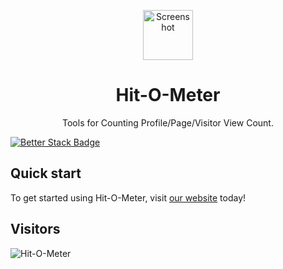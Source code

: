 


<p align="center">
  <a href="https://hitometer.databytedigital.com/">
    <img src="https://databytedigital.com/image/logo.png" alt="Screenshot" height="80"/>
  </a>
</p>

<h1 align="center">Hit-O-Meter</h1>

<p align="center">Tools for Counting Profile/Page/Visitor View Count.</p>


 [![Better Stack Badge](https://uptime.betterstack.com/status-badges/v3/monitor/z42l.svg)](https://uptime.betterstack.com/?utm_source=status_badge)

##  Quick start

To get started using Hit-O-Meter, visit [our website](https://hitometer.databytedigital.com) today!

##  Visitors 
![Hit-O-Meter](https://hitometer.databytedigital.com//track/202401261704742917)

 <!-- php artisan make migration create_page_view_count_link_creation_table
 php artisan make:migration create_page_view_count_log_table
 https://laravel.com/docs/10.x/urls -->

